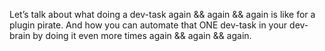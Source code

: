 Let’s talk about what doing a dev-task again && again && again is like for a plugin pirate.
And how you can automate that ONE dev-task in your dev-brain by doing it even more times again && again && again.
